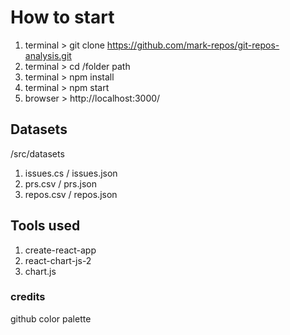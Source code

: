 # How to start
1. terminal > git clone https://github.com/mark-repos/git-repos-analysis.git
2. terminal > cd /folder path
3. terminal > npm install
4. terminal > npm start
5. browser > http://localhost:3000/
## Datasets
/src/datasets
1. issues.cs / issues.json
2. prs.csv / prs.json
3. repos.csv / repos.json
## Tools used
1. create-react-app
2. react-chart-js-2
3. chart.js
### credits
github color palette
